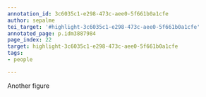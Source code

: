 ```yaml
---
annotation_id: 3c6035c1-e298-473c-aee0-5f661b0a1cfe
author: sepalme
tei_target: '#highlight-3c6035c1-e298-473c-aee0-5f661b0a1cfe'
annotated_page: p.idm3887984
page_index: 22
target: highlight-3c6035c1-e298-473c-aee0-5f661b0a1cfe
tags:
- people

---
```

Another figure